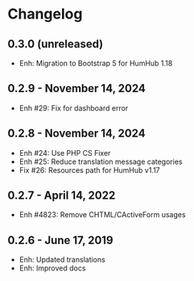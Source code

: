 Changelog
=========

0.3.0 (unreleased)
-------------------------
- Enh: Migration to Bootstrap 5 for HumHub 1.18

0.2.9 - November 14, 2024
--------------------------
- Enh #29: Fix for dashboard error

0.2.8 - November 14, 2024
--------------------------
- Enh #24: Use PHP CS Fixer
- Enh #25: Reduce translation message categories
- Fix #26: Resources path for HumHub v1.17
 
0.2.7 - April 14, 2022
----------------------
- Enh #4823: Remove CHTML/CActiveForm usages

0.2.6 - June 17, 2019
-----------------------
- Enh: Updated translations
- Enh: Improved docs
